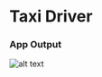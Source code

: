 # Taxi Driver 

### App Output
![alt text](https://www.sharetee.org/RaeDev/mytaxiplusuiboardlightmode.png)

